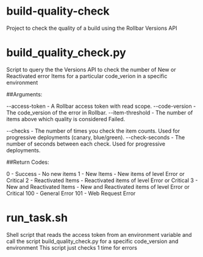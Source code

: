 # build-quality-check
Project to check the quality of a build using the Rollbar Versions API

# build_quality_check.py
Script to query the the Versions API to check the number of New or Reactivated error Items for a particular code_verion in a specific environment

##Arguments:

--access-token - A Rollbar access token with read scope. 
--code-version - The code_version of the error in Rollbar. 
--item-threshold - The number of items above which quality is considered Failed. 

--checks - The number of times you check the item counts. Used for progressive deployments (canary, blue/green). 
--check-seconds - The number of seconds between each check. Used for progressive deployments.  

##Return Codes:

0 - Success - No new items
1 - New Items - New items of level Error or Critical
2 - Reactivated Items - Reactivated items of level Error or Critical
3 - New and Reactivated Items - New and Reactivated items of level Error or Critical
100 - General Error
101 - Web Request Error

# run_task.sh
Shell script that reads the access token from an environment variable and call the script build_quality_check.py for a specific code_version and environment
This script just checks 1 time for errors
